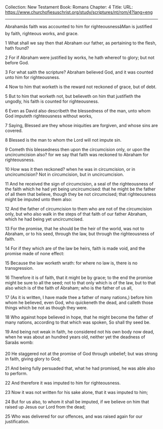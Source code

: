 Collection: New Testament
Book: Romans
Chapter: 4
Title: 
URL: https://www.churchofjesuschrist.org/study/scriptures/nt/rom/4?lang=eng

---

Abrahamâs faith was accounted to him for righteousnessâMan is justified by faith, righteous works, and grace.

1 What shall we say then that Abraham our father, as pertaining to the flesh, hath found?

2 For if Abraham were justified by works, he hath whereof to glory; but not before God.

3 For what saith the scripture? Abraham believed God, and it was counted unto him for righteousness.

4 Now to him that worketh is the reward not reckoned of grace, but of debt.

5 But to him that worketh not, but believeth on him that justifieth the ungodly, his faith is counted for righteousness.

6 Even as David also describeth the blessedness of the man, unto whom God imputeth righteousness without works,

7 Saying, Blessed are they whose iniquities are forgiven, and whose sins are covered.

8 Blessed is the man to whom the Lord will not impute sin.

9 Cometh this blessedness then upon the circumcision only, or upon the uncircumcision also? for we say that faith was reckoned to Abraham for righteousness.

10 How was it then reckoned? when he was in circumcision, or in uncircumcision? Not in circumcision, but in uncircumcision.

11 And he received the sign of circumcision, a seal of the righteousness of the faith which he had yet being uncircumcised: that he might be the father of all them that believe, though they be not circumcised; that righteousness might be imputed unto them also:

12 And the father of circumcision to them who are not of the circumcision only, but who also walk in the steps of that faith of our father Abraham, which he had being yet uncircumcised.

13 For the promise, that he should be the heir of the world, was not to Abraham, or to his seed, through the law, but through the righteousness of faith.

14 For if they which are of the law be heirs, faith is made void, and the promise made of none effect:

15 Because the law worketh wrath: for where no law is, there is no transgression.

16 Therefore it is of faith, that it might be by grace; to the end the promise might be sure to all the seed; not to that only which is of the law, but to that also which is of the faith of Abraham; who is the father of us all,

17 (As it is written, I have made thee a father of many nations,) before him whom he believed, even God, who quickeneth the dead, and calleth those things which be not as though they were.

18 Who against hope believed in hope, that he might become the father of many nations, according to that which was spoken, So shall thy seed be.

19 And being not weak in faith, he considered not his own body now dead, when he was about an hundred years old, neither yet the deadness of Saraâs womb:

20 He staggered not at the promise of God through unbelief; but was strong in faith, giving glory to God;

21 And being fully persuaded that, what he had promised, he was able also to perform.

22 And therefore it was imputed to him for righteousness.

23 Now it was not written for his sake alone, that it was imputed to him;

24 But for us also, to whom it shall be imputed, if we believe on him that raised up Jesus our Lord from the dead;

25 Who was delivered for our offences, and was raised again for our justification.
